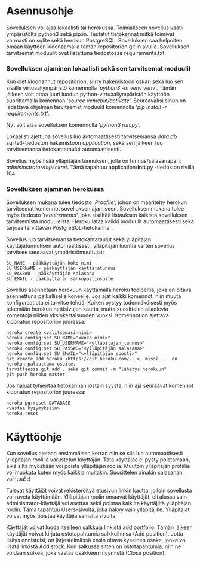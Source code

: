 # Asennusohje
Sovelluksen voi ajaa lokaalisti tai herokussa. Toimiakseen sovellus vaatii ympäristöltä python3 sekä pip:in. Testatut tietokannat mitkä toimivat varmasti on sqlite sekä herokun PostgreSQL. Sovelluksen saa helpoiten omaan käyttöön kloonaamalla tämän repositorion git:in avulla. Sovelluksen tarvitsemat moduulit ovat listattuna tiedostossa requirements.txt.

### Sovelluksen ajaminen lokaalisti sekä sen tarvitsemat moduulit
Kun olet kloonannut repositorion, siirry hakemistoon oskari sekä luo sen sisälle virtuaaliympäristö komennolla '_python3 -m venv venv_'. Tämän jälkeen voit ottaa juuri luodun python-virtuaaliympäristön käyttöön suorittamalla komennon '_source venv/bin/activate_'. Seuraavaksi sinun on ladattava ohjelman tarvitsemat moduulit komennolla '_pip install -r requirements.txt_'.  

Nyt voit ajaa sovelluksen komennolla '_python3 run.py_'.  

Lokaalisti ajettuna sovellus luo automaattisesti tarvitsemansa _data.db_ sqlite3-tiedoston hakemistoon _application_, sekä sen jälkeen luo tarvitsemansa tietokantataulut automaattisesti.  

Sovellus myös lisää ylläpitäjän tunnuksen, jolla on tunnus/salasanapari: _admininstrator/topsekret_. Tämä tapahtuu application/__init__.py -tiedoston rivillä 104.


### Sovelluksen ajaminen herokussa
Sovelluksen mukana tulee tiedosto '_Procfile_', johon on määritelty herokun tarvitsemat komennot sovelluksen ajamiseen. Sovelluksen mukana tulee myös tiedosto '_requirements_', joka sisältää listauksen kaikista sovelluksen tarvitsemista moduuleista. Heroku lataa kaikki moduulit automaattisesti sekä tarjoaa tarvittavan PostgreSQL-tietokannan.  

Sovellus luo tarvitsemansa tietokantataulut sekä ylläpitäjän käyttäjätunnuksen automaattisesti, ylläpitäjän luontia varten sovellus tarvitsee seuraavat ympäristömuuttujat:  
```
SU_NAME - pääkäyttäjän koko nimi  
SU_USERNAME - pääkäyttäjän käyttäjätunnus  
SU_PASSWD - pääkäyttäjän salasana  
SU_EMAIL - pääkäyttäjän sähköpostiosoite  
```

Sovellus asennetaan herokuun käyttämällä heroku toolbeltiä, joka on oltava asennettuna paikalliselle koneelle. Jos ajat kaikki komennot, niin muuta konfiguraatiota ei tarvitse tehdä. Kaiken pystyy todennäköisesti myös tekemään herokun nettisivujen kautta, mutta suosittelen allaolevia komentoja niiden yksinkertaisuuden vuoksi. Komennot on ajettava kloonatun repositorion juuressa:  

```
heroku create <valitsemasi-nimi>  
heroku config:set SU_NAME="<koko nimi>"  
heroku config:set SU_USERNAME="<ylläpitäjän_tunnus>"  
heroku config:set SU_PASSWD="<ylläpitäjän salasana>"  
heroku config:set SU_EMAIL="<ylläpitäjän sposti>"  
git remote add heroku <https://git.heroku.com/...>, missä ... on herokun palauttama osoite.  
tarvittaessa git add . sekä git commit -m "lähetys herokuun"  
git push heroku master  
```  

Jos haluat tyhjentää tietokannan jostain syystä, niin aja seuraavat komennot kloonatun repositorion juuressa:  

```
heroku pg:reset DATABASE
<vastaa kysymyksiin>
heroku reset
```

# Käyttöohje
Kun sovellus ajetaan ensimmäisen kerran niin se siis luo automaattisesti ylläpitäjän roolilla varustetun käyttäjän. Tätä käyttäjää ei pysty poistamaan, eikä siltä myöskään voi poista ylläpitäjän roolia. Muutoin ylläpitäjän profiilia voi muokata kuten myös kaikkia muitakin. Suosittelen ainakin salasanan vaihtoa! :)  

Tulevat käyttäjät voivat rekisteröityä etusivun linkin kautta, jolloin sovellusta voi ruveta käyttämään. Ylläpitäjän roolin omaavat käyttäjät, eli alussa vain administrator-käyttäjä voi asettaa sekä poistaa kaikilta käyttäjiltä ylläpitäjän roolin. Tämä tapahtuu Users-sivulta, joka näkyy vain ylläpitäjille. Ylläpitäjät voivat myös poistaa käyttäjiä samalta sivulta.  

Käyttäjät voivat luoda itselleen salkkuja linkistä add portfolio. Tämän jälkeen käyttäjät voivat kirjata ostotapahtumia salkkuihinsa (Add position). Jotta lisäys onnistuisi, on järjestelmässä ensin oltava kyseinen osake, jonka voi lisätä linkistä Add stock. Kun salkussa sitten on ostotapahtumia, niin ne voidaan sulkea, joka vastaa osakkeen myymistä (Close position).
